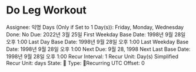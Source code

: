 # Do Leg Workout

Assignee: 익명
Days (Only if Set to 1 Day(s)): Friday, Monday, Wednesday
Done: No
Due: 2022년 3월 25일
First Weekday Base Date: 1998년 9월 28일 오후 1:00
Last Day Base Date: 1998년 9월 28일 오후 1:00
Last Weekday Base Date: 1998년 9월 28일 오후 1:00
Next Due: 9월 28, 1998
Next Last Base Date: 1998년 9월 28일 오후 1:00
Recur Interval: 1
Recur Unit: Day(s)
Simplified Recur Unit: days
State: 🔴
Type: 🔄Recurring
UTC Offset: 0